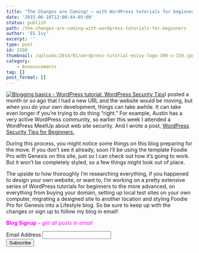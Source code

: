 ```yaml
---
title: "The Changes are Coming! – with WordPress tutorials for beginners"
date: '2015-06-10T12:00:44-05:00'
status: publish
path: /the-changes-are-coming-with-wordpress-tutorials-for-beginners
author: 'ES Ivy'
excerpt: ''
type: post
id: 3208
thumbnail: /uploads/2014/01/wordpress-tutorial-esivy-logo-300-x-150.jpg
category:
    - Announcements
tag: []
post_format: []
---
```

[![Blogging basics - WordPress tutorial, WordPress Security Tips](/uploads/2014/01/wordpress-tutorial-esivy-logo-300-x-150.jpg)](http://192.168.1.34:4945/wp-conte/uploads/2014/01/wordpress-tutorial-esivy-logo-300-x-150.jpg)I posted a month or so ago that I had a new URL and the website would be moving, but when you do your own development, things can take awhile. It can take even longer if you’re trying to do thing “right.” For example, Austin has a very active WordPress community, so earlier this week I attended a WordPress MeetUp about web site security. And I wrote a post, [WordPress Security Tips for Beginners.](http://192.168.1.34:4945-security-tips/)

During this process, you might notice some things on this blog preparing for the move. If you don’t see it already, soon I’ll be using the template Foodie Pro with Genesis on this site, just so I can check out how it’s going to work. But it won’t be completely styled, so a few things might look out of place.

The upside to how thoroughly I’m researching everything, if you happened to design your own website, or want to, I’m working on a pretty extensive series of WordPress tutorials for beginners to the more advanced, on everything from buying your domain, setting up local test sites on your own computer, migrating a designed site to another location and styling Foodie Pro for Genesis into a Lifestyle blog. So be sure to keep up with the changes or sign up to follow my blog in email!

<span style="color: #ff00ff;">**Blog Signup** *– get all posts in email*  
</span>

<div id="mc_embed_signup"><form action="http://esivy.us5.list-manage.com/subscribe/post?u=d18cc3d317104ea21fdd75010&id=89dfe83bae" class="validate" id="mc-embedded-subscribe-form" method="post" name="mc-embedded-subscribe-form" novalidate="" target="_blank"><div class="mc-field-group"><label for="mce-EMAIL">Email Address </label>  
<input class="required email" id="mce-EMAIL" name="EMAIL" type="email" value=""></input></div><div class="clear" id="mce-responses"></div><div class="clear"><input class="button" id="mc-embedded-subscribe" name="subscribe" type="submit" value="Subscribe"></input></div></form></div>